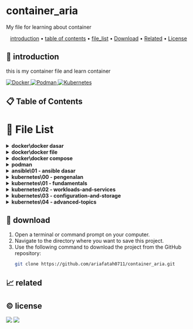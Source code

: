 # container_aria

My file for learning about container

<p align="center">
  <a href="#introduction">introduction</a> •
  <a href="#table-of-contents">table of contents</a> •
  <a href="#file-list">file_list</a> •
  <a href="#download">Download</a> •
  <a href="#related">Related</a> •
  <a href="#license">License</a>
</p>

<p id="introduction"></p>

## 🚀 introduction
this is my container file and learn container

<p align="left"> <a href="#">
    <img alt="Docker" src="https://img.shields.io/badge/-Docker-2496ED?style=flat-square&logo=docker&logoColor=white" />
    <img alt="Podman" src="https://img.shields.io/badge/-Podman-892CA0?style=flat-square&logo=podman&logoColor=white" />
    <img alt="Kubernetes" src="https://img.shields.io/badge/-Kubernetes-326CE5?style=flat-square&logo=kubernetes&logoColor=white" />
  </a>
</p>

<p id="table-of-contents"></p>

## 📋 Table of Contents

<p id="file-list"></p>

# 📄 File List

<details>
<summary><b>docker\docker dasar</b></summary>
<ul>
 <li><a href='docker/docker%20dasar/01%20-%20pengenalan.md'>01 - pengenalan</a></li>
 <li><a href='docker/docker%20dasar/02%20-%20docker%20architecture.md'>02 - docker architecture</a></li>
 <li><a href='docker/docker%20dasar/03%20-%20install%20docker.md'>03 - install docker</a></li>
 <li><a href='docker/docker%20dasar/04%20-%20docker%20registry.md'>04 - docker registry</a></li>
 <li><a href='docker/docker%20dasar/05%20-%20docker%20image.md'>05 - docker image</a></li>
 <li><a href='docker/docker%20dasar/06%20-%20docker%20container.md'>06 - docker container</a></li>
 <li><a href='docker/docker%20dasar/07%20-%20docker%20container%20log.md'>07 - docker container log</a></li>
 <li><a href='docker/docker%20dasar/08%20-%20container%20exec.md'>08 - container exec</a></li>
 <li><a href='docker/docker%20dasar/09%20-%20container%20port.md'>09 - container port</a></li>
 <li><a href='docker/docker%20dasar/10%20-%20container%20environment%20variable.md'>10 - container environment variable</a></li>
 <li><a href='docker/docker%20dasar/11%20-%20docker%20container%20stats.md'>11 - docker container stats</a></li>
 <li><a href='docker/docker%20dasar/12%20-%20docker%20container%20resource%20limit.md'>12 - docker container resource limit</a></li>
 <li><a href='docker/docker%20dasar/13%20-%20bind%20mounts.md'>13 - bind mounts</a></li>
 <li><a href='docker/docker%20dasar/14%20-%20docker%20volume.md'>14 - docker volume</a></li>
 <li><a href='docker/docker%20dasar/15%20-%20contaiiner%20volume.md'>15 - contaiiner volume</a></li>
 <li><a href='docker/docker%20dasar/16%20-%20backup%20volume.md'>16 - backup volume</a></li>
 <li><a href='docker/docker%20dasar/17%20-%20docker%20container%20run.md'>17 - docker container run</a></li>
 <li><a href='docker/docker%20dasar/18%20-%20restore%20volume.md'>18 - restore volume</a></li>
 <li><a href='docker/docker%20dasar/19%20-%20docker%20network.md'>19 - docker network</a></li>
 <li><a href='docker/docker%20dasar/20%20-%20container%20network.md'>20 - container network</a></li>
 <li><a href='docker/docker%20dasar/21%20-%20inspect.md'>21 - inspect</a></li>
 <li><a href='docker/docker%20dasar/22%20-%20prune.md'>22 - prune</a></li>
 <li><a href='docker/docker%20dasar/__readme__.md'>__readme__</a></li>
</ul>

</details>

<details>
<summary><b>docker\docker file</b></summary>
<ul>
 <li><a href='docker/docker%20file/01%20-%20pengenalan.md'>01 - pengenalan</a></li>
 <li><a href='docker/docker%20file/02%20-%20docker%20build.md'>02 - docker build</a></li>
 <li><a href='docker/docker%20file/03%20-%20docker%20file%20format.md'>03 - docker file format</a></li>
 <li><a href='docker/docker%20file/04%20-%20from%20instruction.md'>04 - from instruction</a></li>
 <li><a href='docker/docker%20file/05%20-%20run%20instruction.md'>05 - run instruction</a></li>
 <li><a href='docker/docker%20file/06%20-%20display%20output.md'>06 - display output</a></li>
 <li><a href='docker/docker%20file/07%20-%20command%20instruction.md'>07 - command instruction</a></li>
 <li><a href='docker/docker%20file/08%20-%20label%20instruction.md'>08 - label instruction</a></li>
 <li><a href='docker/docker%20file/09%20-%20add%20instuction.md'>09 - add instuction</a></li>
 <li><a href='docker/docker%20file/10%20-%20copy%20instrucsion.md'>10 - copy instrucsion</a></li>
 <li><a href='docker/docker%20file/11%20-%20dockerignore%20file.md'>11 - dockerignore file</a></li>
 <li><a href='docker/docker%20file/12%20-%20expose%20instruction.md'>12 - expose instruction</a></li>
 <li><a href='docker/docker%20file/13%20-%20environment%20variable.md'>13 - environment variable</a></li>
 <li><a href='docker/docker%20file/14%20-%20volume%20instruction.md'>14 - volume instruction</a></li>
 <li><a href='docker/docker%20file/15%20-%20working%20directory%20instruction.md'>15 - working directory instruction</a></li>
 <li><a href='docker/docker%20file/16%20-%20user%20instruction.md'>16 - user instruction</a></li>
 <li><a href='docker/docker%20file/17%20-%20argument%20instruction.md'>17 - argument instruction</a></li>
 <li><a href='docker/docker%20file/18%20-%20health%20check.md'>18 - health check</a></li>
 <li><a href='docker/docker%20file/19%20-%20entrypoint.md'>19 - entrypoint</a></li>
 <li><a href='docker/docker%20file/20%20-%20multi%20stage%20build.md'>20 - multi stage build</a></li>
 <li><a href='docker/docker%20file/21-%20docker%20hub%20registry.md'>21- docker hub registry</a></li>
 <li><a href='docker/docker%20file/22%20-%20digital%20ocean%20container%20registery.md'>22 - digital ocean container registery</a></li>
 <li><a href='docker/docker%20file/__readme__.md'>__readme__</a></li>
</ul>

</details>

<details>
<summary><b>docker\docker compose</b></summary>
<ul>
 <li><a href='docker/docker%20compose/01%20-%20pengenalan.md'>01 - pengenalan</a></li>
 <li><a href='docker/docker%20compose/02%20-%20yaml.md'>02 - yaml</a></li>
 <li><a href='docker/docker%20compose/03%20-%20configuration%20file.md'>03 - configuration file</a></li>
 <li><a href='docker/docker%20compose/04%20-%20membuat%20container.md'>04 - membuat container</a></li>
 <li><a href='docker/docker%20compose/05%20-%20menjalankan%20container.md'>05 - menjalankan container</a></li>
 <li><a href='docker/docker%20compose/06%20-%20services%20port.md'>06 - services port</a></li>
 <li><a href='docker/docker%20compose/07%20-%20environment%20variable.md'>07 - environment variable</a></li>
 <li><a href='docker/docker%20compose/08%20-%20bind%20mount.md'>08 - bind mount</a></li>
 <li><a href='docker/docker%20compose/09%20-%20volume.md'>09 - volume</a></li>
 <li><a href='docker/docker%20compose/10%20-%20network.md'>10 - network</a></li>
 <li><a href='docker/docker%20compose/11%20-%20depends%20on.md'>11 - depends on</a></li>
 <li><a href='docker/docker%20compose/12%20-%20restart.md'>12 - restart</a></li>
 <li><a href='docker/docker%20compose/13%20-%20docker%20events.md'>13 - docker events</a></li>
 <li><a href='docker/docker%20compose/14%20-%20resource%20limit.md'>14 - resource limit</a></li>
 <li><a href='docker/docker%20compose/15%20-%20docker%20file.md'>15 - docker file</a></li>
 <li><a href='docker/docker%20compose/16%20-%20health%20check.md'>16 - health check</a></li>
 <li><a href='docker/docker%20compose/17%20-%20extends%20service.md'>17 - extends service</a></li>
 <li><a href='docker/docker%20compose/__readme__.md'>__readme__</a></li>
</ul>

</details>

<details>
<summary><b>podman</b></summary>
<ul>
 <li><a href='podman/01%20-%20pengenalan.md'>01 - pengenalan</a></li>
</ul>

</details>

<details>
<summary><b>ansible\01 - ansible dasar</b></summary>
<ul>
 <li><a href='ansible/01%20-%20ansible%20dasar/01%20-%20pengenalan%20ansible.md'>01 - pengenalan ansible</a></li>
 <li><a href='ansible/01%20-%20ansible%20dasar/02%20-%20menginstall%20ansible.md'>02 - menginstall ansible</a></li>
 <li><a href='ansible/01%20-%20ansible%20dasar/03%20-%20mempersiapkan%20linux%20server.md'>03 - mempersiapkan linux server</a></li>
 <li><a href='ansible/01%20-%20ansible%20dasar/04%20-%20ansible-inventory.md'>04 - ansible-inventory</a></li>
 <li><a href='ansible/01%20-%20ansible%20dasar/05%20-%20ansible%20config.md'>05 - ansible config</a></li>
 <li><a href='ansible/01%20-%20ansible%20dasar/readme.md'>readme</a></li>
</ul>

</details>

<details>
<summary><b>kubernetes\00 - pengenalan</b></summary>
<ul>
 <li><a href='kubernetes/00%20-%20pengenalan/01%20-%20pengenalan.md'>01 - pengenalan</a></li>
 <li><a href='kubernetes/00%20-%20pengenalan/02%20-%20arsitektur%20kubernetes.md'>02 - arsitektur kubernetes</a></li>
 <li><a href='kubernetes/00%20-%20pengenalan/03%20-%20menginstall%20kubernetes.md'>03 - menginstall kubernetes</a></li>
 <li><a href='kubernetes/00%20-%20pengenalan/04%20-%20minikube.md'>04 - minikube</a></li>
 <li><a href='kubernetes/00%20-%20pengenalan/__readme__.md'>__readme__</a></li>
</ul>

</details>

<details>
<summary><b>kubernetes\01 -  fundamentals</b></summary>
<ul>
 <li><a href='kubernetes/01%20-%20%20fundamentals/01%20-%20node.md'>01 - node</a></li>
 <li><a href='kubernetes/01%20-%20%20fundamentals/02%20-%20pod.md'>02 - pod</a></li>
 <li><a href='kubernetes/01%20-%20%20fundamentals/03%20-%20label.md'>03 - label</a></li>
 <li><a href='kubernetes/01%20-%20%20fundamentals/04%20-%20annotation.md'>04 - annotation</a></li>
 <li><a href='kubernetes/01%20-%20%20fundamentals/05%20-%20namespace.md'>05 - namespace</a></li>
 <li><a href='kubernetes/01%20-%20%20fundamentals/06%20-%20probe.md'>06 - probe</a></li>
 <li><a href='kubernetes/01%20-%20%20fundamentals/07%20-%20replication%20controler.md'>07 - replication controler</a></li>
 <li><a href='kubernetes/01%20-%20%20fundamentals/08%20-%20replication%20set.md'>08 - replication set</a></li>
</ul>

</details>

<details>
<summary><b>kubernetes\02 - workloads-and-services</b></summary>
<ul>
 <li><a href='kubernetes/02%20-%20workloads-and-services/01%20-%20daemon%20set.md'>01 - daemon set</a></li>
 <li><a href='kubernetes/02%20-%20workloads-and-services/02%20-%20job.md'>02 - job</a></li>
 <li><a href='kubernetes/02%20-%20workloads-and-services/03%20-%20cron%20job.md'>03 - cron job</a></li>
 <li><a href='kubernetes/02%20-%20workloads-and-services/04%20-%20node%20selector.md'>04 - node selector</a></li>
 <li><a href='kubernetes/02%20-%20workloads-and-services/05%20-%20all.md'>05 - all</a></li>
 <li><a href='kubernetes/02%20-%20workloads-and-services/06%20-%20service.md'>06 - service</a></li>
 <li><a href='kubernetes/02%20-%20workloads-and-services/07%20-%20external%20service.md'>07 - external service</a></li>
 <li><a href='kubernetes/02%20-%20workloads-and-services/08%20-%20expose%20service.md'>08 - expose service</a></li>
 <li><a href='kubernetes/02%20-%20workloads-and-services/09%20-%20service%20NodePort.md'>09 - service NodePort</a></li>
 <li><a href='kubernetes/02%20-%20workloads-and-services/10%20-%20service%20LoadBalancer.md'>10 - service LoadBalancer</a></li>
 <li><a href='kubernetes/02%20-%20workloads-and-services/11%20-%20service%20ingress.md'>11 - service ingress</a></li>
</ul>

</details>

<details>
<summary><b>kubernetes\03 - configuration-and-storage</b></summary>
<ul>
 <li><a href='kubernetes/03%20-%20configuration-and-storage/01%20-%20multi%20container%20pod.md'>01 - multi container pod</a></li>
 <li><a href='kubernetes/03%20-%20configuration-and-storage/02%20-%20volume.md'>02 - volume</a></li>
 <li><a href='kubernetes/03%20-%20configuration-and-storage/03%20-%20sharing%20volume.md'>03 - sharing volume</a></li>
 <li><a href='kubernetes/03%20-%20configuration-and-storage/04%20-%20environment%20variable.md'>04 - environment variable</a></li>
 <li><a href='kubernetes/03%20-%20configuration-and-storage/05%20-%20configmap.md'>05 - configmap</a></li>
 <li><a href='kubernetes/03%20-%20configuration-and-storage/06%20-%20secret.md'>06 - secret</a></li>
 <li><a href='kubernetes/03%20-%20configuration-and-storage/07%20-%20downward%20API.md'>07 - downward API</a></li>
 <li><a href='kubernetes/03%20-%20configuration-and-storage/08%20-%20manage%20kubernetes%20object.md'>08 - manage kubernetes object</a></li>
</ul>

</details>

<details>
<summary><b>kubernetes\04 - advanced-topics</b></summary>
<ul>
 <li><a href='kubernetes/04%20-%20advanced-topics/01%20-%20deployment.md'>01 - deployment</a></li>
 <li><a href='kubernetes/04%20-%20advanced-topics/02%20-%20update%20deployment.md'>02 - update deployment</a></li>
 <li><a href='kubernetes/04%20-%20advanced-topics/03%20-%20rollback%20deployment.md'>03 - rollback deployment</a></li>
 <li><a href='kubernetes/04%20-%20advanced-topics/04%20-%20persistent%20volume.md'>04 - persistent volume</a></li>
 <li><a href='kubernetes/04%20-%20advanced-topics/05%20-%20statefulset.md'>05 - statefulset</a></li>
 <li><a href='kubernetes/04%20-%20advanced-topics/06%20-%20kubernetes%20dashboard.md'>06 - kubernetes dashboard</a></li>
 <li><a href='kubernetes/04%20-%20advanced-topics/07%20-%20computational%20resources.md'>07 - computational resources</a></li>
 <li><a href='kubernetes/04%20-%20advanced-topics/08%20-%20horizontal%20pod%20autoscaler.md'>08 - horizontal pod autoscaler</a></li>
</ul>

</details>

<p id="download"></p>

## 🔨 download

1. Open a terminal or command prompt on your computer.
2. Navigate to the directory where you want to save this project.
3. Use the following command to download the project from the GitHub repository:
   ```sh
   git clone https://github.com/ariafatah0711/container_aria.git
   ```

<p id="related"></p>

## 📈 related

<p id="license"></p>

## ©️ license
<a href="https://github.com/ariafatah0711" alt="CREATED"><img src="https://img.shields.io/static/v1?style=for-the-badge&label=CREATED%20BY&message=ariafatah0711&color=000000"></a>
<a href="https://github.com/ariafatah0711/ariafatah0711/blob/main/LICENSE" alt="LICENSE"><img src="https://img.shields.io/static/v1?style=for-the-badge&label=LICENSE&message=MIT&color=000000"></a>
